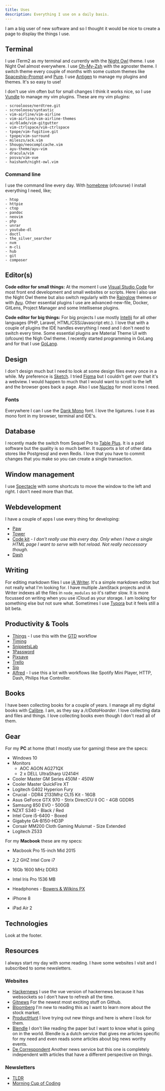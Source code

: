 ```yaml
---
title: Uses
description: Everything I use on a daily basis. 
---
```

I am a big user of new software and so I thought it would be nice to create a page to display the things I use. 

## Terminal

I use iTerm2 as my terminal and currently with the [Night Owl](https://github.com/nickcernis/iterm2-night-owl) theme. I use Night Owl almost everywhere. I use [Oh-My-Zsh](https://github.com/robbyrussell/oh-my-zsh) with the agnoster theme. I switch theme every couple of months with some custom themes like [Spaceship-Prompt](https://github.com/denysdovhan/spaceship-prompt) and [Pure](https://github.com/sindresorhus/pure). I use [Antigen](https://github.com/zsh-users/antigen) to manage my plugins and themes. It's so easy to use!

I don't use vim often but for small changes I think it works nice, so I use [Vundle](https://github.com/VundleVim/Vundle.vim) to manage my vim plugins. These are my vim plugins:

```
- scrooloose/nerdtree.git
- scrooloose/syntastic
- vim-airline/vim-airline
- vim-airline/vim-airline-themes
- airblade/vim-gitgutter
- vim-ctrlspace/vim-ctrlspace
- tpope/vim-fugitive.git
- tpope/vim-surround
- mileszs/ack.vim
- Shougo/neocomplcache.vim
- ayu-theme/ayu-vim
- dracula/vim
- posva/vim-vue
- haishanh/night-owl.vim
```

### Command line 
I use the command line every day. With [homebrew](https://brew.sh) (ofcourse) I install everything I need, like;

```
- htop
- httpie
- ctop
- pandoc
- neovim
- php 
- unrar
- youtube-dl
- doctl
- the_silver_searcher
- nvm
- m-cli
- hub
- git
- composer 
```

## Editor(s)
**Code editor for small things:** At the moment I use [Visual Studio Code](https://code.visualstudio.com/) for most front end development and small websites or scripts. Here I also use the Night Owl theme but also switch regularly with the [Rainglow](https://rainglow.io/) themes or with [Ayu](https://marketplace.visualstudio.com/items?itemName=teabyii.ayu). Other essential plugins I use are advanced-new-file, Docker, GitLens, Project Manager and some Intellisense plugins. 

**Code editor for big things:** For big projects I use mostly [Intellij](https://www.jetbrains.com/idea/) for all other languages (PHP, Laravel, HTML/CSS/Javascript etc.). I love that with a couple of plugins the IDE handles everything I need and I don't need to switch every time. Some essential plugins are Material Theme UI with (ofcoure) the Nigh Owl theme. I recently started programming in GoLang and for that I use [GoLang](https://www.jetbrains.com/go/).

## Design
I don't design much but I need to look at some design files every once in a while. My preference is [Sketch](https://www.sketch.com/). I tried [Figma](https://www.figma.com) but I couldn't get over that it's a webview. I would happen to much that I would want to scroll to the left and the browser goes back a page. Also I use [Nucleo](https://nucleoapp.com/) for most icons I need. 

### Fonts
Everywhere I can I use the [Dank Mono](https://dank.sh/) font. I love the ligatures. I use it as mono font in my browser, terminal and IDE's.

## Database
I recently made the switch from Sequel Pro to [Table Plus](https://tableplus.io/). It is a paid software but the quality is so much better. It supports a lot of other data stores like Postgresql and even Redis. I love that you have to commit changes that you make so you can create a single transaction. 

## Window management
I use [Spectacle](https://www.spectacleapp.com/) with some shortcuts to move the window to the left and right. I don't need more than that. 

## Webdevelopment
I have a couple of apps I use every thing for developing:
- [Paw](https://paw.cloud)
- [Tower](https://www.git-tower.com/)
- [Code kit](https://codekitapp.com/) - *I don't really use this every day. Only when I have a single HTML page I want to serve with hot reload. Not really neccessary though.*
- [Dash](https://kapeli.com/dash) 

## Writing
For editing markdown files I use [iA Writer](https://ia.net/writer). It's a simple markdown editor but not really what I'm looking for. I have multiple JamStack projects and iA Writer indexes all the files in `node_modules` so it's rather slow. It is more focussed on writing when you use iCloud as your storage. I am looking for something else but not sure what. Sometimes I use [Typora](https://typora.io/) but it feels still a bit beta. 

## Productivity & Tools
- [Things](https://culturedcode.com/things/) - I use this with the [GTD](https://hamberg.no/gtd/) workflow
- [Timing](https://timingapp.com/)
- [SnippetsLab](https://www.renfei.org/snippets-lab/)
- [1Password](https://1password.com/)
- [Pixsave](http://www.littlehj.com/)
- [Trello](https://trello.com)
- [Sip](https://sipapp.io/)
- [Alfred](https://www.alfredapp.com/) - I use this a lot with workflows like Spotify Mini Player, HTTP, Dash, Philips Hue Controller.

## Books
I have been collecting books for a couple of years. I manage all my digital books with [Calibre](https://calibre-ebook.com/). I am, as they say a */r/DataHoarder*. I love collecting data and files and things. I love collecting books even though I don't read all of them. 


## Gear
For my **PC** at home (that I mostly use for gaming) these are the specs:
- Windows 10
- Monitors
    - AOC AGON AG271QX
    - 2 x DELL UltraSharp U2414H 
- Cooler Master GM Series 450M - 450W
- Cooler Master QuickFire XT
- Logitech G402 Hyperion Fury
- Crucial - DDR4 2133Mhz CL15 Kit - 16GB 
- Asus GeForce GTX 970 - Strix DirectCU II OC - 4GB GDDR5 
- Samsung 850 EVO - 500GB 
- NZXT S340 - Black / Red
- Intel Core i5-6400 - Boxed
- Gigabyte GA-B150-HD3P
- Corsair MM200 Cloth Gaming Muismat - Size Extended
- Logitech Z533 

For my **Macbook** these are my specs:
- Macbook Pro 15-inch Mid 2015
- 2,2 GHZ Intel Core i7
- 16Gb 1600 MHz DDR3
- Intel Iris Pro 1536 MB

- Headphones - [Bowers & Wilkins PX](https://www.bowerswilkins.com/headphones/px)
- iPhone 8
- iPad Air 2

## Technologies
Look at the footer.


## Resources
I always start my day with some reading. I have some websites I visit and I subscribed to some newsletters.

### Websites
- [Hackernews](https://vue-hn.herokuapp.com/top) I use the vue version of hackernews because it has websockets so I don't have to refresh all the time. 
- [Gitnews](https://git.news) For the newest most exciting stuff on Github. 
- [Bloomberg](https://www.bloomberg.com/europe) I'm new to reading this as I want to learn more about the stock market.
- [ProductHunt](https://www.producthunt.com/) I love trying out new things and here is where I look for them. 
- [Blendle](https://blendle.com) I don't like reading the paper but I want to know what is going on in the world. Blendle is a dutch service that gives me articles specific for my need and even reads some articles about big news worthy events.
- [De Correspondent](https://decorrespondent.nl/) Another news service but this one is completely independent with articles that have a different perspective on things. 

### Newsletters
- [TLDR](https://www.tldrnewsletter.com/) 
- [Morning Cup of Coding](https://www.humanreadablemag.com/morningcupofcoding) 

<!-- ## General workflow -->
